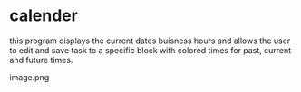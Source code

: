 # calender

this program displays the current dates buisness hours and allows the user to edit and save task to a specific block with colored times for past, current and future times.


image.png